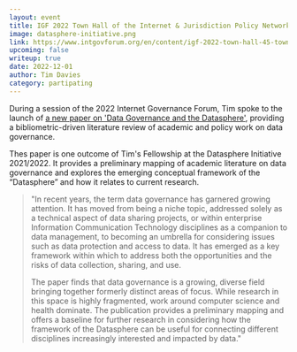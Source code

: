 ```yaml
---
layout: event
title: IGF 2022 Town Hall of the Internet & Jurisdiction Policy Network
image: datasphere-initiative.png
link: https://www.intgovforum.org/en/content/igf-2022-town-hall-45-town-hall-internet-jurisdiction-policy-network
upcoming: false
writeup: true
date: 2022-12-01
author: Tim Davies
category: partipating
---
```


During a session of the 2022 Internet Governance Forum, Tim spoke to the launch of [a new paper on 'Data Governance and the Datasphere'](https://www.thedatasphere.org/datasphere-publish/data-governance-and-the-datasphere/), providing a bibliometric-driven literature review of academic and policy work on data governance. 

<!--more-->

Thes paper is one outcome of Tim's Fellowship at the Datasphere Initiative 2021/2022. It provides a preliminary mapping of academic literature on data governance and explores the emerging conceptual framework of the “Datasphere” and how it relates to current research.

> "In recent years, the term data governance has garnered growing attention. It has moved from being a niche topic, addressed solely as a technical aspect of data sharing projects, or within enterprise Information Communication Technology disciplines as a companion to data management, to becoming an umbrella for considering issues such as data protection and access to data. It has emerged as a key framework within which to address both the opportunities and the risks of data collection, sharing, and use. 
> 
> The paper finds that data governance is a growing, diverse field bringing together formerly distinct areas of focus. While research in this space is highly fragmented, work around computer science and health dominate. The publication provides a preliminary mapping and offers a baseline for further research in considering how the framework of the Datasphere can be useful for connecting different disciplines increasingly interested and impacted by data."